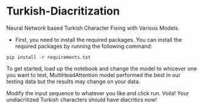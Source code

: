 # Turkish-Diacritization
Neural Network based Turkish Character Fixing with Various Models.

- First, you need to install the required packages. You can install the required packages by running the following command:
```
pip install -r requirements.txt
```

To get started, load up the notebook and change the model to whicever one you want to test, MultiHeadAttention model performed the best in our testing data but the results may change on your data.


Modify the input sequence to whatever you like and click run. Voila! Your undiacritized Turkish characters should have diacritics now!
